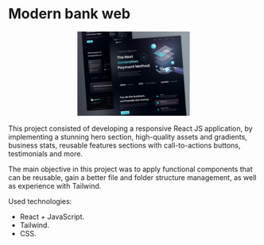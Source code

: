 # Modern bank web

<div align='center' display='flex' flex-direction='row' width='100%' >
<img src='./figma/preview.png' width='45%' >
</div>

This project consisted of developing a responsive React JS application, by implementing a stunning hero section, high-quality assets and gradients, business stats, reusable features sections with call-to-actions buttons, testimonials and more.

The main objective in this project was to apply functional components that can be reusable, gain a better file and folder structure management, as well as experience with Tailwind.

Used technologies:

- React + JavaScript.
- Tailwind.
- CSS.
